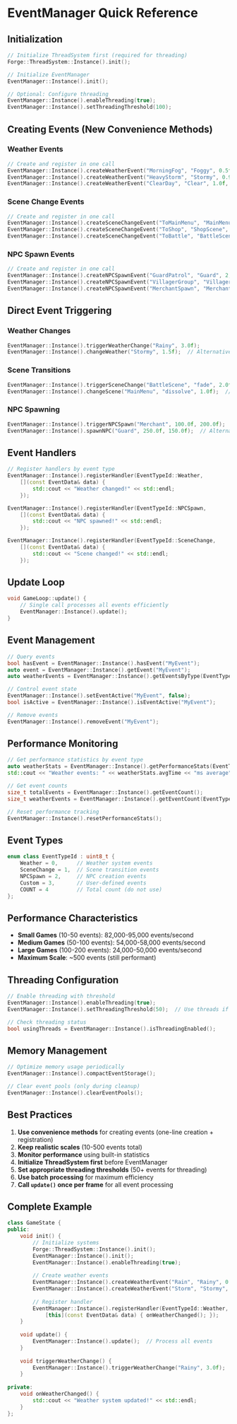 # EventManager Quick Reference

## Initialization
```cpp
// Initialize ThreadSystem first (required for threading)
Forge::ThreadSystem::Instance().init();

// Initialize EventManager
EventManager::Instance().init();

// Optional: Configure threading
EventManager::Instance().enableThreading(true);
EventManager::Instance().setThreadingThreshold(100);
```

## Creating Events (New Convenience Methods)

### Weather Events
```cpp
// Create and register in one call
EventManager::Instance().createWeatherEvent("MorningFog", "Foggy", 0.5f, 3.0f);
EventManager::Instance().createWeatherEvent("HeavyStorm", "Stormy", 0.9f, 2.0f);
EventManager::Instance().createWeatherEvent("ClearDay", "Clear", 1.0f, 1.0f);
```

### Scene Change Events
```cpp
// Create and register in one call
EventManager::Instance().createSceneChangeEvent("ToMainMenu", "MainMenu", "fade", 1.5f);
EventManager::Instance().createSceneChangeEvent("ToShop", "ShopScene", "slide", 2.0f);
EventManager::Instance().createSceneChangeEvent("ToBattle", "BattleScene", "dissolve", 2.5f);
```

### NPC Spawn Events
```cpp
// Create and register in one call
EventManager::Instance().createNPCSpawnEvent("GuardPatrol", "Guard", 2, 25.0f);
EventManager::Instance().createNPCSpawnEvent("VillagerGroup", "Villager", 5, 40.0f);
EventManager::Instance().createNPCSpawnEvent("MerchantSpawn", "Merchant", 1, 15.0f);
```

## Direct Event Triggering

### Weather Changes
```cpp
EventManager::Instance().triggerWeatherChange("Rainy", 3.0f);
EventManager::Instance().changeWeather("Stormy", 1.5f);  // Alternative
```

### Scene Transitions
```cpp
EventManager::Instance().triggerSceneChange("BattleScene", "fade", 2.0f);
EventManager::Instance().changeScene("MainMenu", "dissolve", 1.0f);  // Alternative
```

### NPC Spawning
```cpp
EventManager::Instance().triggerNPCSpawn("Merchant", 100.0f, 200.0f);
EventManager::Instance().spawnNPC("Guard", 250.0f, 150.0f);  // Alternative
```

## Event Handlers
```cpp
// Register handlers by event type
EventManager::Instance().registerHandler(EventTypeId::Weather,
    [](const EventData& data) {
        std::cout << "Weather changed!" << std::endl;
    });

EventManager::Instance().registerHandler(EventTypeId::NPCSpawn,
    [](const EventData& data) {
        std::cout << "NPC spawned!" << std::endl;
    });

EventManager::Instance().registerHandler(EventTypeId::SceneChange,
    [](const EventData& data) {
        std::cout << "Scene changed!" << std::endl;
    });
```

## Update Loop
```cpp
void GameLoop::update() {
    // Single call processes all events efficiently
    EventManager::Instance().update();
}
```

## Event Management
```cpp
// Query events
bool hasEvent = EventManager::Instance().hasEvent("MyEvent");
auto event = EventManager::Instance().getEvent("MyEvent");
auto weatherEvents = EventManager::Instance().getEventsByType(EventTypeId::Weather);

// Control event state
EventManager::Instance().setEventActive("MyEvent", false);
bool isActive = EventManager::Instance().isEventActive("MyEvent");

// Remove events
EventManager::Instance().removeEvent("MyEvent");
```

## Performance Monitoring
```cpp
// Get performance statistics by event type
auto weatherStats = EventManager::Instance().getPerformanceStats(EventTypeId::Weather);
std::cout << "Weather events: " << weatherStats.avgTime << "ms average" << std::endl;

// Get event counts
size_t totalEvents = EventManager::Instance().getEventCount();
size_t weatherEvents = EventManager::Instance().getEventCount(EventTypeId::Weather);

// Reset performance tracking
EventManager::Instance().resetPerformanceStats();
```

## Event Types
```cpp
enum class EventTypeId : uint8_t {
    Weather = 0,      // Weather system events
    SceneChange = 1,  // Scene transition events
    NPCSpawn = 2,     // NPC creation events
    Custom = 3,       // User-defined events
    COUNT = 4         // Total count (do not use)
};
```

## Performance Characteristics
- **Small Games** (10-50 events): 82,000-95,000 events/second
- **Medium Games** (50-100 events): 54,000-58,000 events/second
- **Large Games** (100-200 events): 24,000-50,000 events/second
- **Maximum Scale**: ~500 events (still performant)

## Threading Configuration
```cpp
// Enable threading with threshold
EventManager::Instance().enableThreading(true);
EventManager::Instance().setThreadingThreshold(50);  // Use threads if >50 events

// Check threading status
bool usingThreads = EventManager::Instance().isThreadingEnabled();
```

## Memory Management
```cpp
// Optimize memory usage periodically
EventManager::Instance().compactEventStorage();

// Clear event pools (only during cleanup)
EventManager::Instance().clearEventPools();
```

## Best Practices
1. **Use convenience methods** for creating events (one-line creation + registration)
2. **Keep realistic scales** (10-500 events total)
3. **Monitor performance** using built-in statistics
4. **Initialize ThreadSystem first** before EventManager
5. **Set appropriate threading thresholds** (50+ events for threading)
6. **Use batch processing** for maximum efficiency
7. **Call `update()` once per frame** for all event processing

## Complete Example
```cpp
class GameState {
public:
    void init() {
        // Initialize systems
        Forge::ThreadSystem::Instance().init();
        EventManager::Instance().init();
        EventManager::Instance().enableThreading(true);
        
        // Create weather events
        EventManager::Instance().createWeatherEvent("Rain", "Rainy", 0.8f, 3.0f);
        EventManager::Instance().createWeatherEvent("Storm", "Stormy", 0.9f, 2.0f);
        
        // Register handler
        EventManager::Instance().registerHandler(EventTypeId::Weather,
            [this](const EventData& data) { onWeatherChanged(); });
    }
    
    void update() {
        EventManager::Instance().update();  // Process all events
    }
    
    void triggerWeatherChange() {
        EventManager::Instance().triggerWeatherChange("Rainy", 3.0f);
    }
    
private:
    void onWeatherChanged() {
        std::cout << "Weather system updated!" << std::endl;
    }
};
```